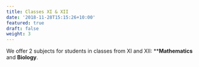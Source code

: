 ```yaml
---
title: Classes XI & XII
date: '2018-11-28T15:15:26+10:00'
featured: true
draft: false
weight: 3
---
```

We offer 2 subjects for students in classes from XI and XII: **<b>Mathematics</b> and **Biology**.
